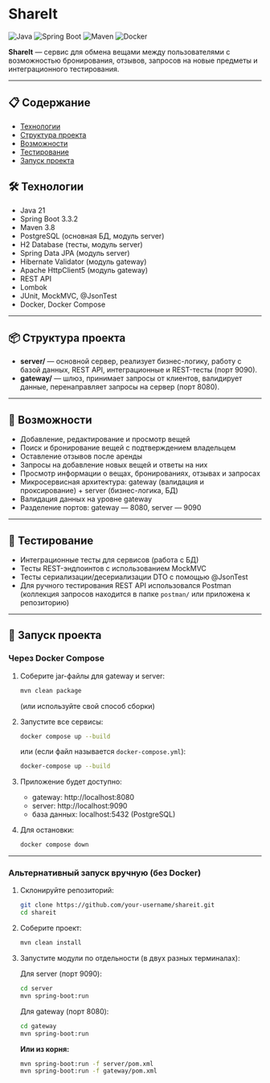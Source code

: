 # ShareIt

![Java](https://img.shields.io/badge/Java-21-ED8B00?style=for-the-badge&logo=java&logoColor=white)
![Spring Boot](https://img.shields.io/badge/Spring%20Boot-3.3.2-6DB33F?style=for-the-badge&logo=spring-boot&logoColor=white)
![Maven](https://img.shields.io/badge/Maven-3.8-C71A36?style=for-the-badge&logo=apache-maven&logoColor=white)
![Docker](https://img.shields.io/badge/Docker-2496ED?style=for-the-badge&logo=docker&logoColor=white)

**ShareIt** — сервис для обмена вещами между пользователями с возможностью бронирования, отзывов, запросов на новые предметы и интеграционного тестирования.

---

## 📋 Содержание

- [Технологии](#технологии)
- [Структура проекта](#структура-проекта)
- [Возможности](#возможности)
- [Тестирование](#тестирование)
- [Запуск проекта](#запуск-проекта)

## 🛠️ Технологии

- Java 21
- Spring Boot 3.3.2
- Maven 3.8
- PostgreSQL (основная БД, модуль server)
- H2 Database (тесты, модуль server)
- Spring Data JPA (модуль server)
- Hibernate Validator (модуль gateway)
- Apache HttpClient5 (модуль gateway)
- REST API
- Lombok
- JUnit, MockMVC, @JsonTest
- Docker, Docker Compose

---

## 📦 Структура проекта

- **server/** — основной сервер, реализует бизнес-логику, работу с базой данных, REST API, интеграционные и REST-тесты (порт 9090).
- **gateway/** — шлюз, принимает запросы от клиентов, валидирует данные, перенаправляет запросы на сервер (порт 8080).

---

## 🚀 Возможности

- Добавление, редактирование и просмотр вещей
- Поиск и бронирование вещей с подтверждением владельцем
- Оставление отзывов после аренды
- Запросы на добавление новых вещей и ответы на них
- Просмотр информации о вещах, бронированиях, отзывах и запросах
- Микросервисная архитектура: gateway (валидация и проксирование) + server (бизнес-логика, БД)
- Валидация данных на уровне gateway
- Разделение портов: gateway — 8080, server — 9090

---

## 🧪 Тестирование

- Интеграционные тесты для сервисов (работа с БД)
- Тесты REST-эндпоинтов с использованием MockMVC
- Тесты сериализации/десериализации DTO с помощью @JsonTest
- Для ручного тестирования REST API использовался Postman (коллекция запросов находится в папке `postman/` или приложена к репозиторию)

---

## 🚦 Запуск проекта

### Через Docker Compose

1. Соберите jar-файлы для gateway и server:
   ```bash
   mvn clean package
   ```
   (или используйте свой способ сборки)

2. Запустите все сервисы:
   ```bash
   docker compose up --build
   ```
   или (если файл называется `docker-compose.yml`):
   ```bash
   docker-compose up --build
   ```

3. Приложение будет доступно:
   - gateway: http://localhost:8080
   - server: http://localhost:9090
   - база данных: localhost:5432 (PostgreSQL)

4. Для остановки:
   ```bash
   docker compose down
   ```

---

### Альтернативный запуск вручную (без Docker)

1. Склонируйте репозиторий:
   ```bash
   git clone https://github.com/your-username/shareit.git
   cd shareit
   ```

2. Соберите проект:
   ```bash
   mvn clean install
   ```

3. Запустите модули по отдельности (в двух разных терминалах):

   Для server (порт 9090):
   ```bash
   cd server
   mvn spring-boot:run
   ```

   Для gateway (порт 8080):
   ```bash
   cd gateway
   mvn spring-boot:run
   ```

   **Или из корня:**
   ```bash
   mvn spring-boot:run -f server/pom.xml
   mvn spring-boot:run -f gateway/pom.xml
   ```
